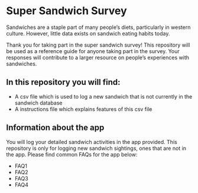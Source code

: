 # Super Sandwich Survey

Sandwiches are a staple part of many people’s diets, particularly in western culture. However, little data exists on sandwich eating habits today. 

Thank you for taking part in the super sandwich survey! This repository will be used as a reference guide for anyone taking part in the survey. Your responses will contribute to a larger resource on people’s experiences with sandwiches. 

## In this repository you will find:
- A csv file which is used to log a new sandwich that is not currently in the sandwich database 
- A instructions file which explains features of this csv file 

## Information about the app

You will log your detailed sandwich activities in the app provided.
This repository is only for logging new sandwich sightings, ones that are not in the app.
Please find common FAQs for the app below:

- FAQ1
- FAQ2
- FAQ3
- FAQ4
